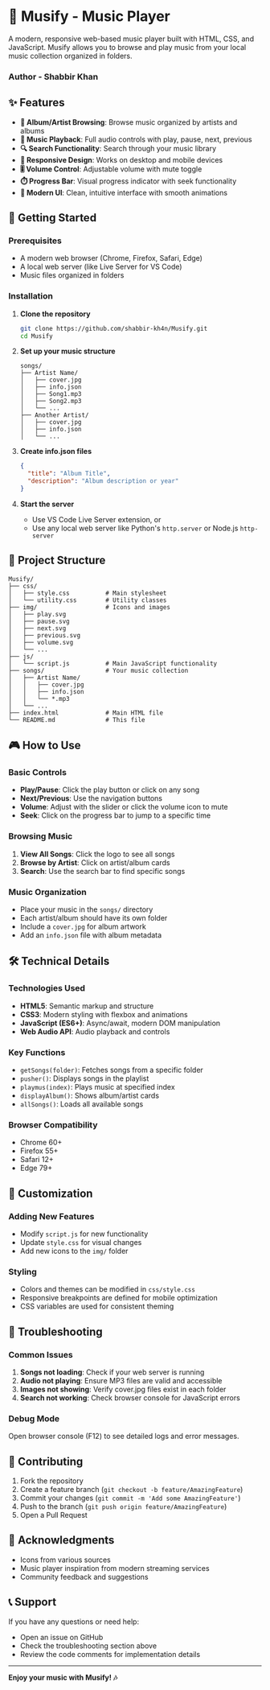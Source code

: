 # 🎵 Musify - Music Player

A modern, responsive web-based music player built with HTML, CSS, and JavaScript. Musify allows you to browse and play music from your local music collection organized in folders.

### Author - Shabbir Khan

## ✨ Features

- **🎼 Album/Artist Browsing**: Browse music organized by artists and albums
- **🎵 Music Playback**: Full audio controls with play, pause, next, previous
- **🔍 Search Functionality**: Search through your music library
- **📱 Responsive Design**: Works on desktop and mobile devices
- **🎚️ Volume Control**: Adjustable volume with mute toggle
- **⏱️ Progress Bar**: Visual progress indicator with seek functionality
- **🎨 Modern UI**: Clean, intuitive interface with smooth animations

## 🚀 Getting Started

### Prerequisites

- A modern web browser (Chrome, Firefox, Safari, Edge)
- A local web server (like Live Server for VS Code)
- Music files organized in folders

### Installation

1. **Clone the repository**
   ```bash
   git clone https://github.com/shabbir-kh4n/Musify.git
   cd Musify
   ```

2. **Set up your music structure**
   ```
   songs/
   ├── Artist Name/
   │   ├── cover.jpg
   │   ├── info.json
   │   ├── Song1.mp3
   │   ├── Song2.mp3
   │   └── ...
   ├── Another Artist/
   │   ├── cover.jpg
   │   ├── info.json
   │   └── ...
   ```

3. **Create info.json files**
   ```json
   {
     "title": "Album Title",
     "description": "Album description or year"
   }
   ```

4. **Start the server**
   - Use VS Code Live Server extension, or
   - Use any local web server like Python's `http.server` or Node.js `http-server`

## 📁 Project Structure

```
Musify/
├── css/
│   ├── style.css          # Main stylesheet
│   └── utility.css        # Utility classes
├── img/                   # Icons and images
│   ├── play.svg
│   ├── pause.svg
│   ├── next.svg
│   ├── previous.svg
│   ├── volume.svg
│   └── ...
├── js/
│   └── script.js          # Main JavaScript functionality
├── songs/                 # Your music collection
│   ├── Artist Name/
│   │   ├── cover.jpg
│   │   ├── info.json
│   │   └── *.mp3
│   └── ...
├── index.html             # Main HTML file
└── README.md              # This file
```

## 🎮 How to Use

### Basic Controls
- **Play/Pause**: Click the play button or click on any song
- **Next/Previous**: Use the navigation buttons
- **Volume**: Adjust with the slider or click the volume icon to mute
- **Seek**: Click on the progress bar to jump to a specific time

### Browsing Music
1. **View All Songs**: Click the logo to see all songs
2. **Browse by Artist**: Click on artist/album cards
3. **Search**: Use the search bar to find specific songs

### Music Organization
- Place your music in the `songs/` directory
- Each artist/album should have its own folder
- Include a `cover.jpg` for album artwork
- Add an `info.json` file with album metadata

## 🛠️ Technical Details

### Technologies Used
- **HTML5**: Semantic markup and structure
- **CSS3**: Modern styling with flexbox and animations
- **JavaScript (ES6+)**: Async/await, modern DOM manipulation
- **Web Audio API**: Audio playback and controls

### Key Functions
- `getSongs(folder)`: Fetches songs from a specific folder
- `pusher()`: Displays songs in the playlist
- `playmus(index)`: Plays music at specified index
- `displayAlbum()`: Shows album/artist cards
- `allSongs()`: Loads all available songs

### Browser Compatibility
- Chrome 60+
- Firefox 55+
- Safari 12+
- Edge 79+

## 🔧 Customization

### Adding New Features
- Modify `script.js` for new functionality
- Update `style.css` for visual changes
- Add new icons to the `img/` folder

### Styling
- Colors and themes can be modified in `css/style.css`
- Responsive breakpoints are defined for mobile optimization
- CSS variables are used for consistent theming

## 🐛 Troubleshooting

### Common Issues
1. **Songs not loading**: Check if your web server is running
2. **Audio not playing**: Ensure MP3 files are valid and accessible
3. **Images not showing**: Verify cover.jpg files exist in each folder
4. **Search not working**: Check browser console for JavaScript errors

### Debug Mode
Open browser console (F12) to see detailed logs and error messages.

## 🤝 Contributing

1. Fork the repository
2. Create a feature branch (`git checkout -b feature/AmazingFeature`)
3. Commit your changes (`git commit -m 'Add some AmazingFeature'`)
4. Push to the branch (`git push origin feature/AmazingFeature`)
5. Open a Pull Request



## 🙏 Acknowledgments

- Icons from various sources
- Music player inspiration from modern streaming services
- Community feedback and suggestions

## 📞 Support

If you have any questions or need help:
- Open an issue on GitHub
- Check the troubleshooting section above
- Review the code comments for implementation details

---

**Enjoy your music with Musify! 🎶**
